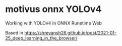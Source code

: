 # motivus onnx YOLOv4

Working with YOLOv4 in ONNX Runetime Web

Based in https://shreyansh26.github.io/post/2021-01-25_deep_learning_in_the_browser/
